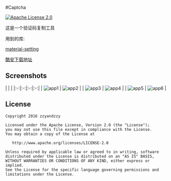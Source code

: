 #Captcha

[![Apache License 2.0][103]][104]

这是一个验证码复制工具

用到的库:

[material-setting](https://github.com/zzyandzzy/material-setting)

[酷安下载地址](http://www.coolapk.com/apk/com.zzy.captcha)

Screenshots
--------

|  |  |
|:-:|:-:|:-:|:-:|
| ![app1][1] | ![app2][2] |
| ![app3][3] | ![app4][4] |
| ![app5][5] | ![app6][6] |

License
-------

    Copyright 2016 zzyandzzy

    Licensed under the Apache License, Version 2.0 (the "License");
    you may not use this file except in compliance with the License.
    You may obtain a copy of the License at

       http://www.apache.org/licenses/LICENSE-2.0

    Unless required by applicable law or agreed to in writing, software
    distributed under the License is distributed on an "AS IS" BASIS,
    WITHOUT WARRANTIES OR CONDITIONS OF ANY KIND, either express or implied.
    See the License for the specific language governing permissions and
    limitations under the License.

[1]: https://github.com/zzyandzzy/captcha/raw/master/logo/1.png
[2]: https://github.com/zzyandzzy/captcha/raw/master/logo/2.png
[3]: https://github.com/zzyandzzy/captcha/raw/master/logo/3.png
[4]: https://github.com/zzyandzzy/captcha/raw/master/logo/4.png
[5]: https://github.com/zzyandzzy/captcha/raw/master/logo/5.png
[6]: https://github.com/zzyandzzy/captcha/raw/master/logo/6.png
[103]: https://img.shields.io/github/license/HeinrichReimer/material-intro.svg
[104]: https://www.apache.org/licenses/LICENSE-2.0.html
